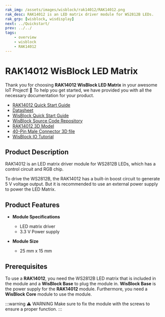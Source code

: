 ```yaml
---
rak_img: /assets/images/wisblock/rak14012/RAK14012.png
rak_desc: RAK14012 is an LED matrix driver module for WS2812B LEDs.
rak_grp: [wisblock, wisdisplay]
next: ../Quickstart/
prev: ../../
tags:
    - overview
    - wisblock
    - RAK14012
---
```



# RAK14012 WisBlock LED Matrix

Thank you for choosing **RAK14012 WisBlock LED Matrix** in your awesome IoT Project! 🎉 To help you get started, we have provided you with all the necessary documentation for your product.

* [RAK14012 Quick Start Guide](../Quickstart/)
* [Datasheet](../Datasheet/)
* <a href="../../Quickstart/" target="_blank">WisBlock Quick Start Guide</a>
* [WisBlock Source Code Repository](https://github.com/RAKWireless/WisBlock/)
* [RAK14012 3D Model](https://downloads.rakwireless.com/3D_File/WisBlock/3D_RAK14012.stp)
* [40-Pin Male Connector 3D file](https://downloads.rakwireless.com/3D_File/Accessory/WisConnector/M40S1003K6M.stp)
* [WisBlock IO Tutorial](https://docs.rakwireless.com/Knowledge-Hub/Learn/WisBlock-IO-Tutorial/)

## Product Description

RAK14012 is an LED matrix driver module for WS2812B LEDs, which has a control circuit and RGB chip.

To drive the WS2812B, the RAK14012 has a built-in boost circuit to generate 5&nbsp;V voltage output. But it is recommended to use an external power supply to power the LED Matrix.


## Product Features

* **Module Specifications**
    * LED matrix driver
    * 3.3&nbsp;V Power supply

* **Module Size**
    * 25&nbsp;mm x 15&nbsp;mm

## Prerequisites

To use a **RAK14012**, you need the WS2812B LED matrix that is included in the module and a **WisBlock Base** to plug the module in. **WisBlock Base** is the power supply for the **RAK14012** module. Furthermore, you need a **WisBlock Core** module to use the module.

:::warning ⚠️ WARNING
Make sure to fix the module with the screws to ensure a proper function.
:::